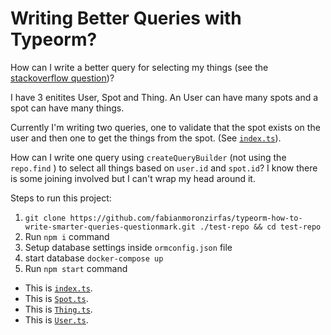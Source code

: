 # Writing Better Queries with Typeorm? 

How can I write a better query for selecting my things (see the [stackoverflow question](https://stackoverflow.com/questions/56790133/how-can-i-optimze-my-query-to-select-things-using-querybuilder-in-typeorm))?

I have 3 enitites User, Spot and Thing.
An User can have many spots and a spot can have many things.

Currently I'm writing two queries, one to validate that the spot exists on the user and then one to get the things from the spot. (See [`index.ts`](src/index.ts)).

How can I write one query using `createQueryBuilder` (not using the `repo.find` ) to select all things based on `user.id` and `spot.id`? I know there is some joining involved but I can't wrap my head around it.

Steps to run this project:

1. `git clone https://github.com/fabianmoronzirfas/typeorm-how-to-write-smarter-queries-questionmark.git ./test-repo && cd test-repo`
2. Run `npm i` command
3. Setup database settings inside `ormconfig.json` file
4. start database `docker-compose up`
5. Run `npm start` command

- This is [`index.ts`](src/index.ts). 
- This is [`Spot.ts`](src/entity/Spot.ts).
- This is [`Thing.ts`](src/entity/Thing.ts).
- This is [`User.ts`](src/entity/User.ts).
